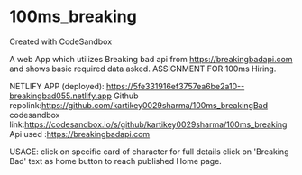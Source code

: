 # 100ms_breaking
Created with CodeSandbox

A web App which utilizes Breaking bad api from https://breakingbadapi.com and shows basic required data asked.
ASSIGNMENT FOR 100ms Hiring.

NETLIFY APP (deployed): https://5fe331916ef3757ea6be2a10--breakingbad055.netlify.app
Github repolink:https://github.com/kartikey0029sharma/100ms_breakingBad
codesandbox link:https://codesandbox.io/s/github/kartikey0029sharma/100ms_breaking
Api used :https://breakingbadapi.com

USAGE: 
   click on specific card of character for full details
   click on 'Breaking Bad' text as home button to reach published Home page.

